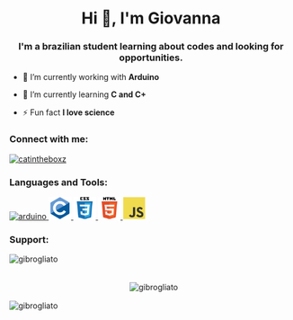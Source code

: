 <h1 align="center">Hi 👋, I'm Giovanna</h1>
<h3 align="center">I'm a brazilian student learning about codes and looking for opportunities.</h3>

- 🔭 I’m currently working with **Arduino**

- 🌱 I’m currently learning **C and C+**

- ⚡ Fun fact **I love science**

<h3 align="left">Connect with me:</h3>
<p align="left"> <a href="https://twitter.com/catintheboxz" target="blank"><img src="https://img.shields.io/twitter/follow/catintheboxz?logo=twitter&style=for-the-badge" alt="catintheboxz" /></a> </p>

<h3 align="left">Languages and Tools:</h3>
<p align="left"> <a href="https://www.arduino.cc/" target="_blank"> <img src="https://cdn.worldvectorlogo.com/logos/arduino-1.svg" alt="arduino" width="40" height="40"/> </a> <a href="https://www.cprogramming.com/" target="_blank"> <img src="https://raw.githubusercontent.com/devicons/devicon/master/icons/c/c-original.svg" alt="c" width="40" height="40"/> </a> <a href="https://www.w3schools.com/css/" target="_blank"> <img src="https://raw.githubusercontent.com/devicons/devicon/master/icons/css3/css3-original-wordmark.svg" alt="css3" width="40" height="40"/> </a> <a href="https://www.w3.org/html/" target="_blank"> <img src="https://raw.githubusercontent.com/devicons/devicon/master/icons/html5/html5-original-wordmark.svg" alt="html5" width="40" height="40"/> </a> <a href="https://developer.mozilla.org/en-US/docs/Web/JavaScript" target="_blank"> <img src="https://raw.githubusercontent.com/devicons/devicon/master/icons/javascript/javascript-original.svg" alt="javascript" width="40" height="40"/> </a> </p>

<h3 align="left">Support:</h3>
<p><a href="https://www.buymeacoffee.com/gibrogliato"> <img align="left" src="https://cdn.buymeacoffee.com/buttons/v2/default-yellow.png" height="50" width="210" alt="gibrogliato" /></a></p><br><br>



<p>&nbsp;<img align="center" src="https://github-readme-stats.vercel.app/api?username=gibrogliato&show_icons=true&locale=en" alt="gibrogliato" /></p>

<p><img align="center" src="https://github-readme-streak-stats.herokuapp.com/?user=gibrogliato&" alt="gibrogliato" /></p>

<!---
gibrogliato/gibrogliato is a ✨ special ✨ repository because its `README.md` (this file) appears on your GitHub profile.
You can click the Preview link to take a look at your changes.
--->
